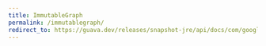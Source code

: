 ```yaml
---
title: ImmutableGraph
permalink: /immutablegraph/
redirect_to: https://guava.dev/releases/snapshot-jre/api/docs/com/google/common/graph/ImmutableGraph.html
---
```


